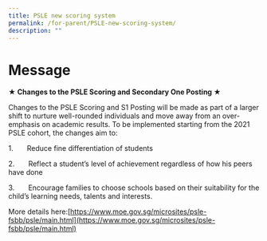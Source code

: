 ```yaml
---
title: PSLE new scoring system
permalink: /for-parent/PSLE-new-scoring-system/
description: ""
---
```

Message
=======================

**★ Changes to the PSLE Scoring and Secondary One Posting ★**

Changes to the PSLE Scoring and S1 Posting will be made as part of a larger shift to nurture well-rounded individuals and move away from an over-emphasis on academic results. To be implemented starting from the 2021 PSLE cohort, the changes aim to:

1.       Reduce fine differentiation of students

2.       Reflect a student’s level of achievement regardless of how his peers have done

3.       Encourage families to choose schools based on their suitability for the child’s learning needs, talents and interests.

  
  

More details here:[https://www.moe.gov.sg/microsites/psle-fsbb/psle/main.html](https://www.moe.gov.sg/microsites/psle-fsbb/psle/main.html)
